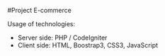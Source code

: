 #Project E-commerce

Usage of technologies:
* Server side: PHP / CodeIgniter
* Client side: HTML, Boostrap3, CSS3, JavaScript
